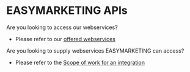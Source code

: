 # EASYMARKETING APIs

Are you looking to access our webservices?

* Please refer to our [offered webservices](offered_webservices.md)

Are you looking to supply webservices EASYMARKETING can access?

* Please refer to the [Scope of work for an integration](scope_of_work_integration.md)
